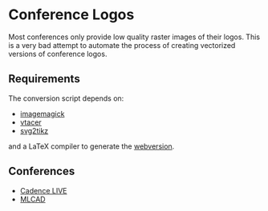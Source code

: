 # Conference Logos

Most conferences only provide low quality raster images of their logos. This
is a very bad attempt to automate the process of creating vectorized versions
of conference logos.

## Requirements

The conversion script depends on:

- [imagemagick](https://imagemagick.org/)
- [vtacer](https://github.com/visioncortex/vtracer)
- [svg2tikz](https://github.com/xyz2tex/svg2tikz)

and a LaTeX compiler to generate the [webversion]().

## Conferences

- [Cadence LIVE](https://www.cadence.com/en_US/home/company/events/cadence-events.html.html)
- [MLCAD](https://mlcad-workshop.org/)
